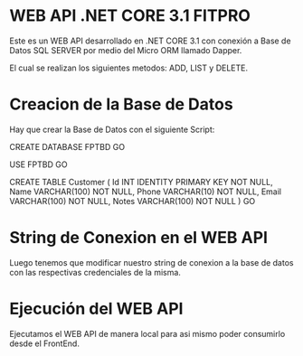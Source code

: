 # WEB API .NET CORE 3.1 FITPRO

Este es un WEB API desarrollado en .NET CORE 3.1 con conexión a Base de Datos SQL SERVER por medio del Micro ORM llamado Dapper.

El cual se realizan los siguientes metodos:
ADD, LIST y DELETE.

# Creacion de la Base de Datos

Hay que crear la Base de Datos con el siguiente Script:

CREATE DATABASE FPTBD
GO

USE FPTBD
GO

CREATE TABLE Customer
(
Id INT IDENTITY PRIMARY KEY NOT NULL,
Name VARCHAR(100) NOT NULL,
Phone VARCHAR(10) NOT NULL,
Email VARCHAR(100) NOT NULL,
Notes VARCHAR(100) NOT NULL
)
GO

# String de Conexion en el WEB API

Luego tenemos que modificar nuestro string de conexion a la base de datos con las respectivas credenciales de la misma.

# Ejecución del WEB API

Ejecutamos el WEB API de manera local para asi mismo poder consumirlo desde el FrontEnd.

